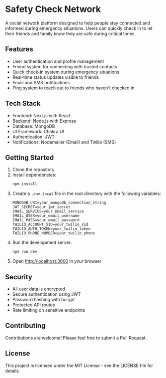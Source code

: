# Safety Check Network

A social network platform designed to help people stay connected and informed during emergency situations. Users can quickly check in to let their friends and family know they are safe during critical times.

## Features

- User authentication and profile management
- Friend system for connecting with trusted contacts
- Quick check-in system during emergency situations
- Real-time status updates visible to friends
- Email and SMS notifications
- Ping system to reach out to friends who haven't checked in

## Tech Stack

- Frontend: Next.js with React
- Backend: Node.js with Express
- Database: MongoDB
- UI Framework: Chakra UI
- Authentication: JWT
- Notifications: Nodemailer (Email) and Twilio (SMS)

## Getting Started

1. Clone the repository
2. Install dependencies:
   ```bash
   npm install
   ```
3. Create a `.env.local` file in the root directory with the following variables:
   ```
   MONGODB_URI=your_mongodb_connection_string
   JWT_SECRET=your_jwt_secret
   EMAIL_SERVICE=your_email_service
   EMAIL_USER=your_email_username
   EMAIL_PASS=your_email_password
   TWILIO_ACCOUNT_SID=your_twilio_sid
   TWILIO_AUTH_TOKEN=your_twilio_token
   TWILIO_PHONE_NUMBER=your_twilio_phone
   ```
4. Run the development server:
   ```bash
   npm run dev
   ```
5. Open [http://localhost:3000](http://localhost:3000) in your browser

## Security

- All user data is encrypted
- Secure authentication using JWT
- Password hashing with bcrypt
- Protected API routes
- Rate limiting on sensitive endpoints

## Contributing

Contributions are welcome! Please feel free to submit a Pull Request.

## License

This project is licensed under the MIT License - see the LICENSE file for details. 